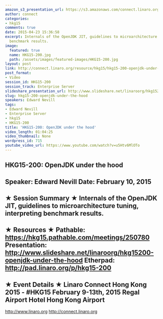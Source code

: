 ```yaml
---
amazon_s3_presentation_url: https://s3.amazonaws.com/connect.linaro.org/hkg15/Videos/02-10-Tuesday/HKG15-200.pdf
author: connect
categories:
- hkg15
comments: true
date: 2015-04-23 15:36:58
excerpt: Internals of the OpenJDK JIT, guidelines to microarchitecture tuning, interpreting
  benchmark results.
image:
  featured: true
  name: HKG15-200.jpg
  path: /assets/images/featured-images/HKG15-200.jpg
layout: post
link: http://connect.linaro.org/resource/hkg15/hkg15-200-openjdk-under-the-hood/
post_format:
- Video
session_id: HKG15-200
session_track: Enterprise Server
slideshare_presentation_url: http://www.slideshare.net/linaroorg/hkg15200-openjdk-under-the-hood
slug: hkg15-200-openjdk-under-the-hood
speakers: Edward Nevill
tags:
- Edward Nevill
- Enterprise Server
- hkg15
- HKG15-200
title: 'HKG15-200: OpenJDK under the hood'
video_length: 01:04:25
video_thumbnail: None
wordpress_id: 715
youtube_video_url: https://www.youtube.com/watch?v=u5Htv6MlOTo
---
```


HKG15-200: OpenJDK under the hood 
--------------------------------------------------- 
Speaker: Edward Nevill 
Date: February 10, 2015 
--------------------------------------------------- 
★ Session Summary ★ 
Internals of the OpenJDK JIT, guidelines to microarchitecture tuning, interpreting benchmark results.
-------------------------------------------------- 
★ Resources ★ 
Pathable: https://hkg15.pathable.com/meetings/250780 
Presentation:  http://www.slideshare.net/linaroorg/hkg15200-openjdk-under-the-hood
Etherpad: http://pad.linaro.org/p/hkg15-200 
--------------------------------------------------- 
★ Event Details ★ 
Linaro Connect Hong Kong 2015 - #HKG15 
February 9-13th, 2015 
Regal Airport Hotel Hong Kong Airport 
--------------------------------------------------- 
http://www.linaro.org 
http://connect.linaro.org